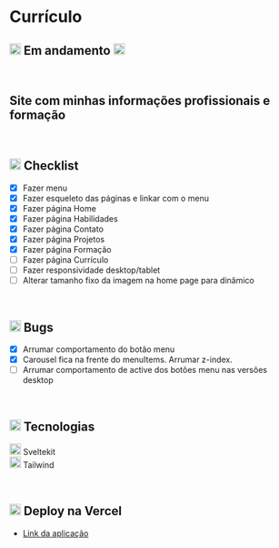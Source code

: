 # Currículo

## <img src="https://cdn-icons-png.flaticon.com/24/595/595067.png" width="20" /> Em andamento <img src="https://cdn-icons-png.flaticon.com/24/595/595067.png" width="20" />

</br>

## Site com minhas informações profissionais e formação

</br>

## <img src="https://cdn-icons-png.flaticon.com/24/2666/2666505.png" width="20" /> Checklist

- [x] Fazer menu
- [x] Fazer esqueleto das páginas e linkar com o menu
- [x] Fazer página Home
- [x] Fazer página Habilidades
- [x] Fazer página Contato
- [x] Fazer página Projetos
- [x] Fazer página Formação
- [ ] Fazer página Currículo
- [ ] Fazer responsividade desktop/tablet
- [ ] Alterar tamanho fixo da imagem na home page para dinâmico

</br>

## <img src="https://cdn-icons-png.flaticon.com/24/3095/3095113.png" width="20" /> Bugs

- [x] Arrumar comportamento do botão menu
- [x] Carousel fica na frente do menuItems. Arrumar z-index.
- [ ] Arrumar comportamento de active dos botões menu nas versões desktop

</br>

## <img src="https://cdn-icons-png.flaticon.com/24/2276/2276313.png" width="20" /> Tecnologias

<img src="https://svelte.dev/favicon.png" width="20"> Sveltekit
</br>
<img src="https://avatars.githubusercontent.com/u/67109815?s=280&v=4" width="20"> Tailwind

</br>

## <img src="https://cdn-icons-png.flaticon.com/24/5050/5050273.png" width="20" /> Deploy na Vercel

- [Link da aplicação](https://curriculo-ana-rho.vercel.app/)
